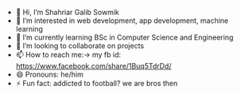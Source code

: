 - 👋 Hi, I’m Shahriar Galib Sowmik
- 👀 I’m interested in web development, app development, machine learning
- 🌱 I’m currently learning BSc in Computer Science and Engineering
- 💞️ I’m looking to collaborate on projects
- 📫 How to reach me:-> my fb id: https://www.facebook.com/share/1Buq5TdrDd/
- 😄 Pronouns: he/him
- ⚡ Fun fact: addicted to football? we are bros then

<!---
shahriargalib037/shahriargalib037 is a ✨ special ✨ repository because its `README.md` (this file) appears on your GitHub profile.
You can click the Preview link to take a look at your changes.
--->
